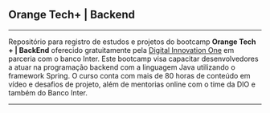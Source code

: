 ## Orange Tech+ | Backend

---

Repositório para registro de estudos e projetos do bootcamp __Orange Tech + | BackEnd__ oferecido gratuitamente pela [Digital Innovation One](https://dio.me) em parceria com o banco Inter. Este bootcamp visa capacitar desenvolvedores a atuar na programação backend com a linguagem Java utilizando o framework Spring. O curso conta com mais de 80 horas de conteúdo em vídeo e desafios de projeto, além de mentorias online com o time da DIO e também do Banco Inter.


---
